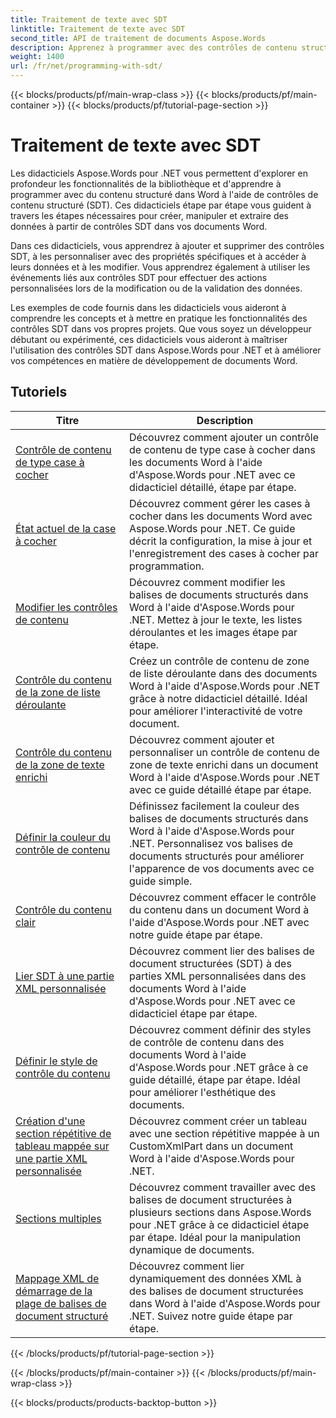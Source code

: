 ```yaml
---
title: Traitement de texte avec SDT
linktitle: Traitement de texte avec SDT
second_title: API de traitement de documents Aspose.Words
description: Apprenez à programmer avec des contrôles de contenu structuré (SDT) dans Aspose.Words pour .NET. Suivez des didacticiels étape par étape et des exemples de code en C# pour manipuler et personnaliser les contrôles de contenu structuré dans vos documents Word.
weight: 1400
url: /fr/net/programming-with-sdt/
---
```


{{< blocks/products/pf/main-wrap-class >}}
{{< blocks/products/pf/main-container >}}
{{< blocks/products/pf/tutorial-page-section >}}

# Traitement de texte avec SDT

Les didacticiels Aspose.Words pour .NET vous permettent d'explorer en profondeur les fonctionnalités de la bibliothèque et d'apprendre à programmer avec du contenu structuré dans Word à l'aide de contrôles de contenu structuré (SDT). Ces didacticiels étape par étape vous guident à travers les étapes nécessaires pour créer, manipuler et extraire des données à partir de contrôles SDT dans vos documents Word.

Dans ces didacticiels, vous apprendrez à ajouter et supprimer des contrôles SDT, à les personnaliser avec des propriétés spécifiques et à accéder à leurs données et à les modifier. Vous apprendrez également à utiliser les événements liés aux contrôles SDT pour effectuer des actions personnalisées lors de la modification ou de la validation des données.

Les exemples de code fournis dans les didacticiels vous aideront à comprendre les concepts et à mettre en pratique les fonctionnalités des contrôles SDT dans vos propres projets. Que vous soyez un développeur débutant ou expérimenté, ces didacticiels vous aideront à maîtriser l'utilisation des contrôles SDT dans Aspose.Words pour .NET et à améliorer vos compétences en matière de développement de documents Word.

 ## Tutoriels
| Titre | Description |
| --- | --- |
| [Contrôle de contenu de type case à cocher](./check-box-type-content-control/) | Découvrez comment ajouter un contrôle de contenu de type case à cocher dans les documents Word à l'aide d'Aspose.Words pour .NET avec ce didacticiel détaillé, étape par étape. |
| [État actuel de la case à cocher](./current-state-of-check-box/) | Découvrez comment gérer les cases à cocher dans les documents Word avec Aspose.Words pour .NET. Ce guide décrit la configuration, la mise à jour et l'enregistrement des cases à cocher par programmation. |
| [Modifier les contrôles de contenu](./modify-content-controls/) | Découvrez comment modifier les balises de documents structurés dans Word à l'aide d'Aspose.Words pour .NET. Mettez à jour le texte, les listes déroulantes et les images étape par étape. |
| [Contrôle du contenu de la zone de liste déroulante](./combo-box-content-control/) | Créez un contrôle de contenu de zone de liste déroulante dans des documents Word à l'aide d'Aspose.Words pour .NET grâce à notre didacticiel détaillé. Idéal pour améliorer l'interactivité de votre document. |
| [Contrôle du contenu de la zone de texte enrichi](./rich-text-box-content-control/) | Découvrez comment ajouter et personnaliser un contrôle de contenu de zone de texte enrichi dans un document Word à l'aide d'Aspose.Words pour .NET avec ce guide détaillé étape par étape. |
| [Définir la couleur du contrôle de contenu](./set-content-control-color/) | Définissez facilement la couleur des balises de documents structurés dans Word à l'aide d'Aspose.Words pour .NET. Personnalisez vos balises de documents structurés pour améliorer l'apparence de vos documents avec ce guide simple. |
| [Contrôle du contenu clair](./clear-contents-control/) | Découvrez comment effacer le contrôle du contenu dans un document Word à l'aide d'Aspose.Words pour .NET avec notre guide étape par étape. |
| [Lier SDT à une partie XML personnalisée](./bind-sdt-to-custom-xml-part/) | Découvrez comment lier des balises de document structurées (SDT) à des parties XML personnalisées dans des documents Word à l'aide d'Aspose.Words pour .NET avec ce didacticiel étape par étape. |
| [Définir le style de contrôle du contenu](./set-content-control-style/) | Découvrez comment définir des styles de contrôle de contenu dans des documents Word à l'aide d'Aspose.Words pour .NET grâce à ce guide détaillé, étape par étape. Idéal pour améliorer l'esthétique des documents. |
| [Création d'une section répétitive de tableau mappée sur une partie XML personnalisée](./creating-table-repeating-section-mapped-to-custom-xml-part/) | Découvrez comment créer un tableau avec une section répétitive mappée à un CustomXmlPart dans un document Word à l'aide d'Aspose.Words pour .NET. |
| [Sections multiples](./multi-section/) | Découvrez comment travailler avec des balises de document structurées à plusieurs sections dans Aspose.Words pour .NET grâce à ce didacticiel étape par étape. Idéal pour la manipulation dynamique de documents. |
| [Mappage XML de démarrage de la plage de balises de document structuré](./structured-document-tag-range-start-xml-mapping/) | Découvrez comment lier dynamiquement des données XML à des balises de document structurées dans Word à l'aide d'Aspose.Words pour .NET. Suivez notre guide étape par étape. |
{{< /blocks/products/pf/tutorial-page-section >}}

{{< /blocks/products/pf/main-container >}}
{{< /blocks/products/pf/main-wrap-class >}}

{{< blocks/products/products-backtop-button >}}
